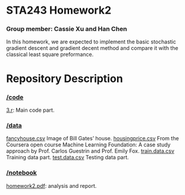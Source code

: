 # STA243 Homework2
### Group member:  Cassie Xu and Han Chen
In this homework, we are expected to implement the basic stochastic gradient descent and gradient decent method and compare it with the classical least square preformance.


# Repository Description
### [/code](code)
[3.r](code/3.r): Main code part.  
### [/data](data)
[fancyhouse.csv](data/fancyhouse.csv)  Image of Bill Gates’ house.
[housingprice.csv](data/housingprice.csv) From the Coursera open course Machine Learning Foundation: A case study approach by Prof. Carlos Guestrin and Prof. Emily Fox. 
[train.data.csv](data/train.data.csv) Training data part.
[test.data.csv](data/test.data.csv)  Testing data part.

### [/notebook](notebook)
[homework2.pdf](notebook/homework2.pdf): analysis and report.

